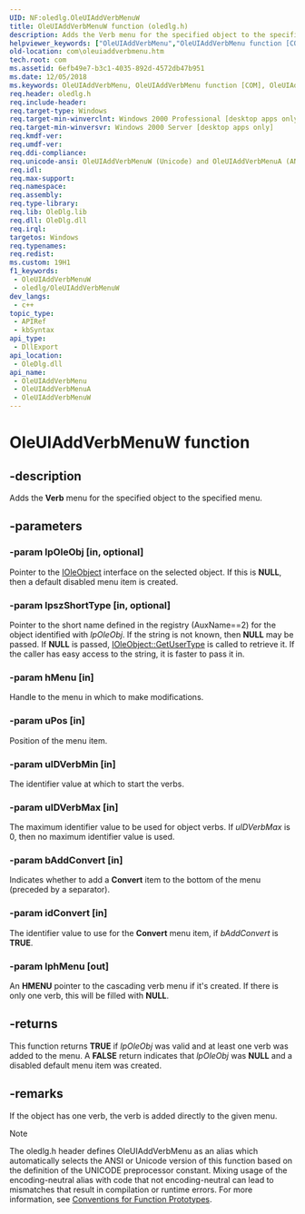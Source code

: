 ```yaml
---
UID: NF:oledlg.OleUIAddVerbMenuW
title: OleUIAddVerbMenuW function (oledlg.h)
description: Adds the Verb menu for the specified object to the specified menu.
helpviewer_keywords: ["OleUIAddVerbMenu","OleUIAddVerbMenu function [COM]","OleUIAddVerbMenuA","OleUIAddVerbMenuW","_ole_OleUIAddVerbMenu","com.oleuiaddverbmenu","oledlg/OleUIAddVerbMenu","oledlg/OleUIAddVerbMenuA","oledlg/OleUIAddVerbMenuW"]
old-location: com\oleuiaddverbmenu.htm
tech.root: com
ms.assetid: 6efb49e7-b3c1-4035-892d-4572db47b951
ms.date: 12/05/2018
ms.keywords: OleUIAddVerbMenu, OleUIAddVerbMenu function [COM], OleUIAddVerbMenuA, OleUIAddVerbMenuW, _ole_OleUIAddVerbMenu, com.oleuiaddverbmenu, oledlg/OleUIAddVerbMenu, oledlg/OleUIAddVerbMenuA, oledlg/OleUIAddVerbMenuW
req.header: oledlg.h
req.include-header: 
req.target-type: Windows
req.target-min-winverclnt: Windows 2000 Professional [desktop apps only]
req.target-min-winversvr: Windows 2000 Server [desktop apps only]
req.kmdf-ver: 
req.umdf-ver: 
req.ddi-compliance: 
req.unicode-ansi: OleUIAddVerbMenuW (Unicode) and OleUIAddVerbMenuA (ANSI)
req.idl: 
req.max-support: 
req.namespace: 
req.assembly: 
req.type-library: 
req.lib: OleDlg.lib
req.dll: OleDlg.dll
req.irql: 
targetos: Windows
req.typenames: 
req.redist: 
ms.custom: 19H1
f1_keywords:
 - OleUIAddVerbMenuW
 - oledlg/OleUIAddVerbMenuW
dev_langs:
 - c++
topic_type:
 - APIRef
 - kbSyntax
api_type:
 - DllExport
api_location:
 - OleDlg.dll
api_name:
 - OleUIAddVerbMenu
 - OleUIAddVerbMenuA
 - OleUIAddVerbMenuW
---
```


# OleUIAddVerbMenuW function


## -description

Adds the <b>Verb</b> menu for the specified object to the specified menu.

## -parameters

### -param lpOleObj [in, optional]

Pointer to the <a href="https://docs.microsoft.com/windows/desktop/api/oleidl/nn-oleidl-ioleobject">IOleObject</a> interface on the selected object. If this is <b>NULL</b>, then a default disabled menu item is created.

### -param lpszShortType [in, optional]

Pointer to the short name defined in the registry (AuxName==2) for the object identified with <i>lpOleObj</i>. If the string is not known, then <b>NULL</b> may be passed. If <b>NULL</b> is passed, <a href="https://docs.microsoft.com/windows/desktop/api/oleidl/nf-oleidl-ioleobject-getusertype">IOleObject::GetUserType</a> is called to retrieve it. If the caller has easy access to the string, it is faster to pass it in.

### -param hMenu [in]

Handle to the menu in which to make modifications.

### -param uPos [in]

Position of the menu item.

### -param uIDVerbMin [in]

The identifier value at which to start the verbs.

### -param uIDVerbMax [in]

 The maximum identifier value to be used for object verbs. If <i>uIDVerbMax</i> is 0, then no maximum identifier value is used.

### -param bAddConvert [in]

 Indicates whether to add a <b>Convert</b> item to the bottom of the menu (preceded by a separator).

### -param idConvert [in]

The identifier value to use for the <b>Convert</b> menu item, if <i>bAddConvert</i> is <b>TRUE</b>.

### -param lphMenu [out]

An <b>HMENU</b> pointer to the cascading verb menu if it's created. If there is only one verb, this will be filled with <b>NULL</b>.

## -returns

This function returns <b>TRUE</b> if <i>lpOleObj</i> was valid and at least one verb was added to the menu. A <b>FALSE</b> return indicates that <i>lpOleObj</i> was <b>NULL</b> and a disabled default menu item was created.

## -remarks

If the object has one verb, the verb is added directly to the given menu.





> [!NOTE]
> The oledlg.h header defines OleUIAddVerbMenu as an alias which automatically selects the ANSI or Unicode version of this function based on the definition of the UNICODE preprocessor constant. Mixing usage of the encoding-neutral alias with code that not encoding-neutral can lead to mismatches that result in compilation or runtime errors. For more information, see [Conventions for Function Prototypes](/windows/win32/intl/conventions-for-function-prototypes).


